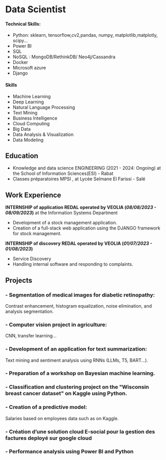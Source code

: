 # Data Scientist

#### Technical Skills: 
- Python: sklearn, tensorflow,cv2,pandas, numpy, matplotlib,matplotly, scipy...
- Power BI
- SQL
- NoSQL : MongoDB/RethinkDB/ Neo4j/Cassandra
- Docker 
- Microsoft azure 
- Django

#### Skills
- Machine Learning
- Deep Learning
- Natural Language Processing
- Text Mining
- Business Intelligence
- Cloud Computing
- Big Data
- Data Analysis & Visualization
- Data Modeling

## Education
- Knowledge and data science ENGINEERING (2021 - 2024: Ongoing) at the School of Information Sciences(ESI) - Rabat
- Classes préparatoires MPSI , at Lycée Selmane El Farissi - Salé

## Work Experience
**INTERNSHIP of application REDAL operated by VEOLIA  (_08/08/2023 - 08/09/2023_)** at the Information Systems Department
- Development of a stock management application.
- Creation of a full-stack web application using the DJANGO framework for stock management.

**INTERNSHIP of discovery REDAL operated by VEOLIA  (_01/07/2023 - 01/08/2023_)**
- Service Discovery
- Handling internal software and responding to complaints.

## Projects

### - Segmentation of medical images for diabetic retinopathy:
Contrast enhancement, histogram equalization, noise elimination, and analysis segmentation.

### - Computer vision project in agriculture: 
CNN, transfer learning...

### - Development of an application for text summarization:
Text mining and sentiment analysis using RNNs (LLMs, T5, BART...).

### - Preparation of a workshop on Bayesian machine learning.

### - Classification and clustering project on the "Wisconsin breast cancer dataset" on Kaggle using Python.

### - Creation of a predictive model:
Salaries based on employees data such as  on Kaggle.

### - Création d’une solution cloud E-social pour la gestion des factures deployé sur google cloud

### - Performance analysis using Power BI and Python
